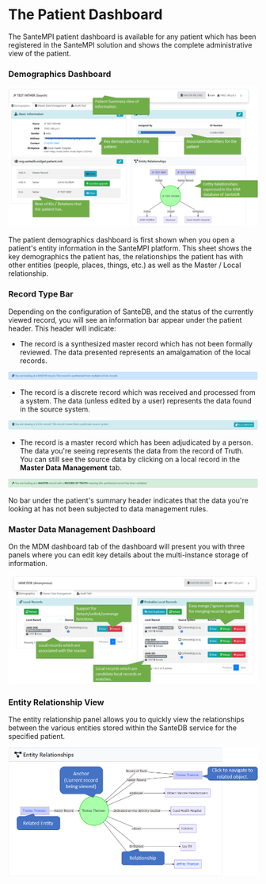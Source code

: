 # The Patient Dashboard

The SanteMPI patient dashboard is available for any patient which has been registered in the SanteMPI solution and shows the complete administrative view of the patient.

### Demographics Dashboard

![](../.gitbook/assets/image%20%2844%29.png)

The patient demographics dashboard is first shown when you open a patient's entity information in the SanteMPI platform. This sheet shows the key demographics the patient has, the relationships the patient has with other entities \(people, places, things, etc.\) as well as the Master / Local relationship. 

### Record Type Bar

Depending on the configuration of SanteDB, and the status of the currently viewed record, you will see an information bar appear under the patient header. This header will indicate:

* The record is a synthesized master record which has not been formally reviewed. The data presented represents an amalgamation of the local records.

![](../.gitbook/assets/image%20%2832%29.png)

* The record is a discrete record which was received and processed from a system. The data \(unless edited by a user\) represents the data found in the source system.

![](../.gitbook/assets/image%20%2872%29.png)

* The record is a master record which has been adjudicated by a person. The data you're seeing represents the data from the record of Truth. You can still see the source data by clicking on a local record in the **Master Data Management** tab.

![](../.gitbook/assets/image%20%2842%29.png)

No bar under the patient's summary header indicates that the data you're looking at has not been subjected to data management rules.

### Master Data Management Dashboard

On the MDM dashboard tab of the dashboard will present you with three panels where you can edit key details about the multi-instance storage of information.

![](../.gitbook/assets/image%20%28120%29.png)

### Entity Relationship View

The entity relationship panel allows you to quickly view the relationships between the various entities stored within the SanteDB service for the specified patient. 

![](../.gitbook/assets/image%20%284%29.png)

